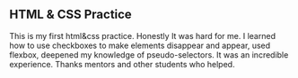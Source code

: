 ## HTML & CSS Practice

This is my first html&css practice. Honestly It was hard for me. I learned how to use checkboxes to make elements disappear and appear, used flexbox, deepened my knowledge of pseudo-selectors. It was an incredible experience. Thanks  mentors and other students who helped.
